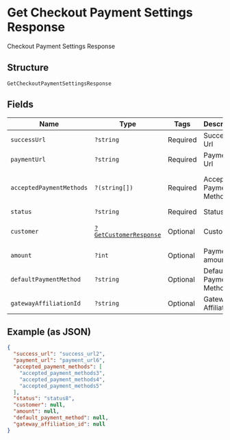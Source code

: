 
# Get Checkout Payment Settings Response

Checkout Payment Settings Response

## Structure

`GetCheckoutPaymentSettingsResponse`

## Fields

| Name | Type | Tags | Description | Getter | Setter |
|  --- | --- | --- | --- | --- | --- |
| `successUrl` | `?string` | Required | Success Url | getSuccessUrl(): ?string | setSuccessUrl(?string successUrl): void |
| `paymentUrl` | `?string` | Required | Payment Url | getPaymentUrl(): ?string | setPaymentUrl(?string paymentUrl): void |
| `acceptedPaymentMethods` | `?(string[])` | Required | Accepted Payment Methods | getAcceptedPaymentMethods(): ?array | setAcceptedPaymentMethods(?array acceptedPaymentMethods): void |
| `status` | `?string` | Required | Status | getStatus(): ?string | setStatus(?string status): void |
| `customer` | [`?GetCustomerResponse`](../../doc/models/get-customer-response.md) | Optional | Customer | getCustomer(): ?GetCustomerResponse | setCustomer(?GetCustomerResponse customer): void |
| `amount` | `?int` | Optional | Payment amount | getAmount(): ?int | setAmount(?int amount): void |
| `defaultPaymentMethod` | `?string` | Optional | Default Payment Method | getDefaultPaymentMethod(): ?string | setDefaultPaymentMethod(?string defaultPaymentMethod): void |
| `gatewayAffiliationId` | `?string` | Optional | Gateway Affiliation Id | getGatewayAffiliationId(): ?string | setGatewayAffiliationId(?string gatewayAffiliationId): void |

## Example (as JSON)

```json
{
  "success_url": "success_url2",
  "payment_url": "payment_url6",
  "accepted_payment_methods": [
    "accepted_payment_methods3",
    "accepted_payment_methods4",
    "accepted_payment_methods5"
  ],
  "status": "status8",
  "customer": null,
  "amount": null,
  "default_payment_method": null,
  "gateway_affiliation_id": null
}
```

